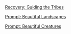 [Recovery: Guiding the Tribes](https://www.reddit.com/r/GodhoodWB/comments/fr5ib1/endless_pantheon_turn_3/flua9lf/)

[Prompt: Beautiful Landscapes](https://www.reddit.com/r/GodhoodWB/comments/fr5ib1/endless_pantheon_turn_3/fluduj9/)

[Prompt: Beautiful Creatures](https://www.reddit.com/r/GodhoodWB/comments/fr5ib1/endless_pantheon_turn_3/fluduj9/)